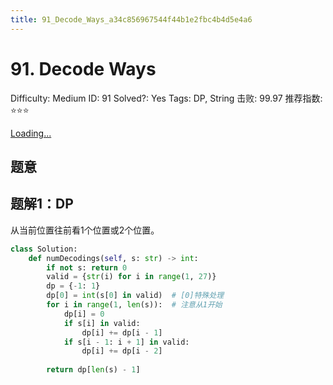 ```yaml
---
title: 91_Decode_Ways_a34c856967544f44b1e2fbc4b4d5e4a6
---
```


# 91. Decode Ways

Difficulty: Medium
ID: 91
Solved?: Yes
Tags: DP, String
击败: 99.97
推荐指数: ⭐⭐⭐

[Loading...](https://leetcode.com/problems/decode-ways/)

## 题意

## 题解1：DP

从当前位置往前看1个位置或2个位置。

```python
class Solution:
    def numDecodings(self, s: str) -> int:
        if not s: return 0
        valid = {str(i) for i in range(1, 27)}
        dp = {-1: 1}
        dp[0] = int(s[0] in valid)  # [0]特殊处理
        for i in range(1, len(s)):  # 注意从1开始
            dp[i] = 0
            if s[i] in valid:
                dp[i] += dp[i - 1]
            if s[i - 1: i + 1] in valid:
                dp[i] += dp[i - 2]
        
        return dp[len(s) - 1]
```